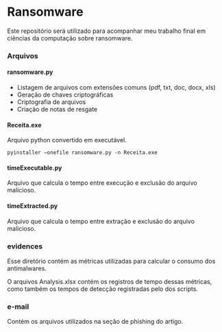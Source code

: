 # Ransomware

Este repositório será utilizado para acompanhar meu trabalho final em ciências da computação sobre ransomware.

### Arquivos

#### ransomware.py
- Listagem de arquivos com extensões comuns (pdf, txt, doc, docx, xls)
- Geração de chaves criptográficas
- Criptografia de arquivos
- Criação de notas de resgate

#### Receita.exe

Arquivo python convertido em executável.

```
pyinstaller –onefile ransomware.py -n Receita.exe
```

#### timeExecutable.py

Arquivo que calcula o tempo entre execução e exclusão do arquivo malicioso.

#### timeExtracted.py

Arquivo que calcula o tempo entre extração e exclusão do arquivo malicioso.

### evidences

Esse diretório contém as métricas utilizadas para calcular o consumo dos antimalwares.

O arquivos Analysis.xlsx contém os registros de tempo dessas métricas, como também os tempos de detecção registradas pelo dos scripts.

### e-mail

Contém os arquivos utilizados na seção de phishing do artigo.
